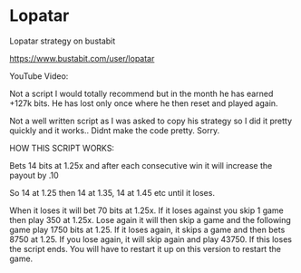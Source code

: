 # Lopatar
Lopatar strategy on bustabit


https://www.bustabit.com/user/lopatar

YouTube Video: 


Not a script I would totally recommend but in the month he has earned +127k bits. He has lost only once where he then reset and played again.

Not a well written script as I was asked to copy his strategy so I did it pretty quickly and it works.. Didnt make the code pretty. Sorry.

HOW THIS SCRIPT WORKS:

Bets 14 bits at 1.25x and after each consecutive win it will increase the payout by .10

So 14 at 1.25 then 14 at 1.35, 14 at 1.45 etc until it loses.

When it loses it will bet 70 bits at 1.25x. If it loses against you skip 1 game then play 350 at 1.25x. Lose again it will then skip a game and the following game play 1750 bits at 1.25. If it loses again, it skips a game and then bets 8750 at 1.25. If you lose again, it will skip again and play 43750. If this loses the script ends. You will have to restart it up on this version to restart the game.



